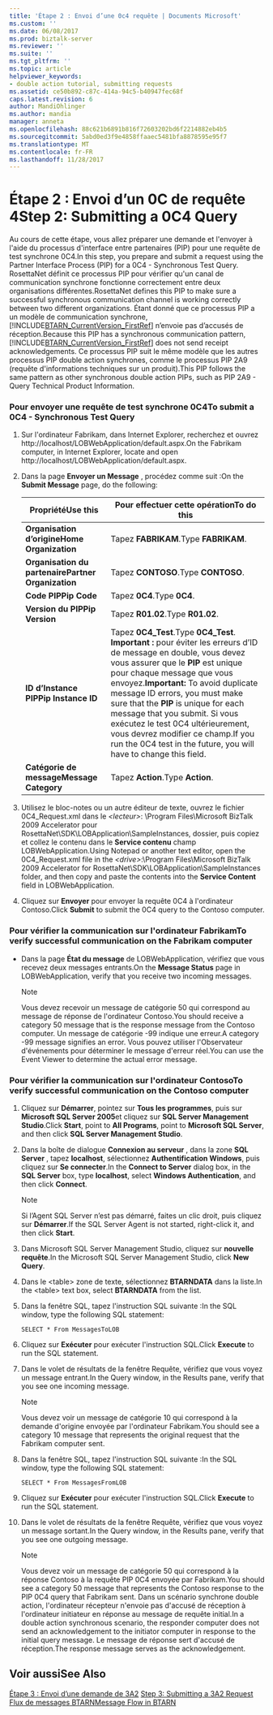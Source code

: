 ```yaml
---
title: 'Étape 2 : Envoi d’une 0c4 requête | Documents Microsoft'
ms.custom: ''
ms.date: 06/08/2017
ms.prod: biztalk-server
ms.reviewer: ''
ms.suite: ''
ms.tgt_pltfrm: ''
ms.topic: article
helpviewer_keywords:
- double action tutorial, submitting requests
ms.assetid: ce50b892-c87c-414a-94c5-b40947fec68f
caps.latest.revision: 6
author: MandiOhlinger
ms.author: mandia
manager: anneta
ms.openlocfilehash: 88c621b6891b816f72603202bd6f2214882eb4b5
ms.sourcegitcommit: 5abd0ed3f9e4858ffaaec5481bfa8878595e95f7
ms.translationtype: MT
ms.contentlocale: fr-FR
ms.lasthandoff: 11/28/2017
---
```

# <a name="step-2-submitting-a-0c4-query"></a><span data-ttu-id="d00ea-102">Étape 2 : Envoi d’un 0C de requête 4</span><span class="sxs-lookup"><span data-stu-id="d00ea-102">Step 2: Submitting a 0C4 Query</span></span>
<span data-ttu-id="d00ea-103">Au cours de cette étape, vous allez préparer une demande et l'envoyer à l'aide du processus d'interface entre partenaires (PIP) pour une requête de test synchrone 0C4.</span><span class="sxs-lookup"><span data-stu-id="d00ea-103">In this step, you prepare and submit a request using the Partner Interface Process (PIP) for a 0C4 - Synchronous Test Query.</span></span> <span data-ttu-id="d00ea-104">RosettaNet définit ce processus PIP pour vérifier qu'un canal de communication synchrone fonctionne correctement entre deux organisations différentes.</span><span class="sxs-lookup"><span data-stu-id="d00ea-104">RosettaNet defines this PIP to make sure a successful synchronous communication channel is working correctly between two different organizations.</span></span> <span data-ttu-id="d00ea-105">Étant donné que ce processus PIP a un modèle de communication synchrone, [!INCLUDE[BTARN_CurrentVersion_FirstRef](../../includes/btarn-currentversion-firstref-md.md)] n’envoie pas d’accusés de réception.</span><span class="sxs-lookup"><span data-stu-id="d00ea-105">Because this PIP has a synchronous communication pattern, [!INCLUDE[BTARN_CurrentVersion_FirstRef](../../includes/btarn-currentversion-firstref-md.md)] does not send receipt acknowledgements.</span></span> <span data-ttu-id="d00ea-106">Ce processus PIP suit le même modèle que les autres processus PIP double action synchrones, comme le processus PIP 2A9 (requête d'informations techniques sur un produit).</span><span class="sxs-lookup"><span data-stu-id="d00ea-106">This PIP follows the same pattern as other synchronous double action PIPs, such as PIP 2A9 - Query Technical Product Information.</span></span>  
  
### <a name="to-submit-a-0c4---synchronous-test-query"></a><span data-ttu-id="d00ea-107">Pour envoyer une requête de test synchrone 0C4</span><span class="sxs-lookup"><span data-stu-id="d00ea-107">To submit a 0C4 - Synchronous Test Query</span></span>  
  
1.  <span data-ttu-id="d00ea-108">Sur l'ordinateur Fabrikam, dans Internet Explorer, recherchez et ouvrez http://localhost/LOBWebApplication/default.aspx.</span><span class="sxs-lookup"><span data-stu-id="d00ea-108">On the Fabrikam computer, in Internet Explorer, locate and open http://localhost/LOBWebApplication/default.aspx.</span></span>  
  
2.  <span data-ttu-id="d00ea-109">Dans la page **Envoyer un Message** , procédez comme suit :</span><span class="sxs-lookup"><span data-stu-id="d00ea-109">On the **Submit Message** page, do the following:</span></span>  
  
    |<span data-ttu-id="d00ea-110">Propriété</span><span class="sxs-lookup"><span data-stu-id="d00ea-110">Use this</span></span>|<span data-ttu-id="d00ea-111">Pour effectuer cette opération</span><span class="sxs-lookup"><span data-stu-id="d00ea-111">To do this</span></span>|  
    |--------------|----------------|  
    |<span data-ttu-id="d00ea-112">**Organisation d’origine**</span><span class="sxs-lookup"><span data-stu-id="d00ea-112">**Home Organization**</span></span>|<span data-ttu-id="d00ea-113">Tapez **FABRIKAM**.</span><span class="sxs-lookup"><span data-stu-id="d00ea-113">Type **FABRIKAM**.</span></span>|  
    |<span data-ttu-id="d00ea-114">**Organisation du partenaire**</span><span class="sxs-lookup"><span data-stu-id="d00ea-114">**Partner Organization**</span></span>|<span data-ttu-id="d00ea-115">Tapez **CONTOSO**.</span><span class="sxs-lookup"><span data-stu-id="d00ea-115">Type **CONTOSO**.</span></span>|  
    |<span data-ttu-id="d00ea-116">**Code PIP**</span><span class="sxs-lookup"><span data-stu-id="d00ea-116">**Pip Code**</span></span>|<span data-ttu-id="d00ea-117">Tapez **0C4**.</span><span class="sxs-lookup"><span data-stu-id="d00ea-117">Type **0C4**.</span></span>|  
    |<span data-ttu-id="d00ea-118">**Version du PIP**</span><span class="sxs-lookup"><span data-stu-id="d00ea-118">**Pip Version**</span></span>|<span data-ttu-id="d00ea-119">Tapez **R01.02**.</span><span class="sxs-lookup"><span data-stu-id="d00ea-119">Type **R01.02**.</span></span>|  
    |<span data-ttu-id="d00ea-120">**ID d’Instance PIP**</span><span class="sxs-lookup"><span data-stu-id="d00ea-120">**Pip Instance ID**</span></span>|<span data-ttu-id="d00ea-121">Tapez **0C4_Test**.</span><span class="sxs-lookup"><span data-stu-id="d00ea-121">Type **0C4_Test**.</span></span> <span data-ttu-id="d00ea-122">**Important :** pour éviter les erreurs d’ID de message en double, vous devez vous assurer que le **PIP** est unique pour chaque message que vous envoyez.</span><span class="sxs-lookup"><span data-stu-id="d00ea-122">**Important:**  To avoid duplicate message ID errors, you must make sure that the **PIP** is unique for each message that you submit.</span></span> <span data-ttu-id="d00ea-123">Si vous exécutez le test 0C4 ultérieurement, vous devrez modifier ce champ.</span><span class="sxs-lookup"><span data-stu-id="d00ea-123">If you run the 0C4 test in the future, you will have to change this field.</span></span>|  
    |<span data-ttu-id="d00ea-124">**Catégorie de message**</span><span class="sxs-lookup"><span data-stu-id="d00ea-124">**Message Category**</span></span>|<span data-ttu-id="d00ea-125">Tapez **Action**.</span><span class="sxs-lookup"><span data-stu-id="d00ea-125">Type **Action**.</span></span>|  
  
3.  <span data-ttu-id="d00ea-126">Utilisez le bloc-notes ou un autre éditeur de texte, ouvrez le fichier 0C4_Request.xml dans le  *\<lecteur\>*: \Program Files\Microsoft BizTalk 2009 Accelerator pour RosettaNet\SDK\LOBApplication\SampleInstances, dossier, puis copiez et collez le contenu dans le **Service contenu** champ LOBWebApplication.</span><span class="sxs-lookup"><span data-stu-id="d00ea-126">Using Notepad or another text editor, open the 0C4_Request.xml file in the *\<drive\>*:\Program Files\Microsoft BizTalk 2009 Accelerator for RosettaNet\SDK\LOBApplication\SampleInstances folder, and then copy and paste the contents into the **Service Content** field in LOBWebApplication.</span></span>  
  
4.  <span data-ttu-id="d00ea-127">Cliquez sur **Envoyer** pour envoyer la requête 0C4 à l'ordinateur Contoso.</span><span class="sxs-lookup"><span data-stu-id="d00ea-127">Click **Submit** to submit the 0C4 query to the Contoso computer.</span></span>  
  
### <a name="to-verify-successful-communication-on-the-fabrikam-computer"></a><span data-ttu-id="d00ea-128">Pour vérifier la communication sur l'ordinateur Fabrikam</span><span class="sxs-lookup"><span data-stu-id="d00ea-128">To verify successful communication on the Fabrikam computer</span></span>  
  
-   <span data-ttu-id="d00ea-129">Dans la page **État du message** de LOBWebApplication, vérifiez que vous recevez deux messages entrants.</span><span class="sxs-lookup"><span data-stu-id="d00ea-129">On the **Message Status** page in LOBWebApplication, verify that you receive two incoming messages.</span></span>  
  
    > [!NOTE]
    >  <span data-ttu-id="d00ea-130">Vous devez recevoir un message de catégorie 50 qui correspond au message de réponse de l'ordinateur Contoso.</span><span class="sxs-lookup"><span data-stu-id="d00ea-130">You should receive a category 50 message that is the response message from the Contoso computer.</span></span> <span data-ttu-id="d00ea-131">Un message de catégorie -99 indique une erreur.</span><span class="sxs-lookup"><span data-stu-id="d00ea-131">A category -99 message signifies an error.</span></span> <span data-ttu-id="d00ea-132">Vous pouvez utiliser l'Observateur d'événements pour déterminer le message d'erreur réel.</span><span class="sxs-lookup"><span data-stu-id="d00ea-132">You can use the Event Viewer to determine the actual error message.</span></span>  
  
### <a name="to-verify-successful-communication-on-the-contoso-computer"></a><span data-ttu-id="d00ea-133">Pour vérifier la communication sur l'ordinateur Contoso</span><span class="sxs-lookup"><span data-stu-id="d00ea-133">To verify successful communication on the Contoso computer</span></span>  
  
1.  <span data-ttu-id="d00ea-134">Cliquez sur **Démarrer**, pointez sur **Tous les programmes**, puis sur **Microsoft SQL Server 2005**et cliquez sur **SQL Server Management Studio**.</span><span class="sxs-lookup"><span data-stu-id="d00ea-134">Click **Start**, point to **All Programs**, point to **Microsoft SQL Server**, and then click **SQL Server Management Studio**.</span></span>  
  
2.  <span data-ttu-id="d00ea-135">Dans la boîte de dialogue **Connexion au serveur** , dans la zone **SQL Server** , tapez **localhost**, sélectionnez **Authentification Windows**, puis cliquez sur **Se connecter**.</span><span class="sxs-lookup"><span data-stu-id="d00ea-135">In the **Connect to Server** dialog box, in the **SQL Server** box, type **localhost**, select **Windows Authentication**, and then click **Connect**.</span></span>  
  
    > [!NOTE]
    >  <span data-ttu-id="d00ea-136">Si l’Agent SQL Server n’est pas démarré, faites un clic droit, puis cliquez sur **Démarrer**.</span><span class="sxs-lookup"><span data-stu-id="d00ea-136">If the SQL Server Agent is not started, right-click it, and then click **Start**.</span></span>  
  
3.  <span data-ttu-id="d00ea-137">Dans Microsoft SQL Server Management Studio, cliquez sur **nouvelle requête**.</span><span class="sxs-lookup"><span data-stu-id="d00ea-137">In the Microsoft SQL Server Management Studio, click **New Query**.</span></span>  
  
4.  <span data-ttu-id="d00ea-138">Dans le \<table\> zone de texte, sélectionnez **BTARNDATA** dans la liste.</span><span class="sxs-lookup"><span data-stu-id="d00ea-138">In the \<table\> text box, select **BTARNDATA** from the list.</span></span>  
  
5.  <span data-ttu-id="d00ea-139">Dans la fenêtre SQL, tapez l'instruction SQL suivante :</span><span class="sxs-lookup"><span data-stu-id="d00ea-139">In the SQL window, type the following SQL statement:</span></span>  
  
    ```  
    SELECT * From MessagesToLOB  
    ```  
  
6.  <span data-ttu-id="d00ea-140">Cliquez sur **Exécuter** pour exécuter l'instruction SQL.</span><span class="sxs-lookup"><span data-stu-id="d00ea-140">Click **Execute** to run the SQL statement.</span></span>  
  
7.  <span data-ttu-id="d00ea-141">Dans le volet de résultats de la fenêtre Requête, vérifiez que vous voyez un message entrant.</span><span class="sxs-lookup"><span data-stu-id="d00ea-141">In the Query window, in the Results pane, verify that you see one incoming message.</span></span>  
  
    > [!NOTE]
    >  <span data-ttu-id="d00ea-142">Vous devez voir un message de catégorie 10 qui correspond à la demande d'origine envoyée par l'ordinateur Fabrikam.</span><span class="sxs-lookup"><span data-stu-id="d00ea-142">You should see a category 10 message that represents the original request that the Fabrikam computer sent.</span></span>  
  
8.  <span data-ttu-id="d00ea-143">Dans la fenêtre SQL, tapez l'instruction SQL suivante :</span><span class="sxs-lookup"><span data-stu-id="d00ea-143">In the SQL window, type the following SQL statement:</span></span>  
  
    ```  
    SELECT * From MessagesFromLOB  
    ```  
  
9. <span data-ttu-id="d00ea-144">Cliquez sur **Exécuter** pour exécuter l'instruction SQL.</span><span class="sxs-lookup"><span data-stu-id="d00ea-144">Click **Execute** to run the SQL statement.</span></span>  
  
10. <span data-ttu-id="d00ea-145">Dans le volet de résultats de la fenêtre Requête, vérifiez que vous voyez un message sortant.</span><span class="sxs-lookup"><span data-stu-id="d00ea-145">In the Query window, in the Results pane, verify that you see one outgoing message.</span></span>  
  
    > [!NOTE]
    >  <span data-ttu-id="d00ea-146">Vous devez voir un message de catégorie 50 qui correspond à la réponse Contoso à la requête PIP 0C4 envoyée par Fabrikam.</span><span class="sxs-lookup"><span data-stu-id="d00ea-146">You should see a category 50 message that represents the Contoso response to the PIP 0C4 query that Fabrikam sent.</span></span> <span data-ttu-id="d00ea-147">Dans un scénario synchrone double action, l'ordinateur récepteur n'envoie pas d'accusé de réception à l'ordinateur initiateur en réponse au message de requête initial.</span><span class="sxs-lookup"><span data-stu-id="d00ea-147">In a double action synchronous scenario, the responder computer does not send an acknowledgement to the initiator computer in response to the initial query message.</span></span> <span data-ttu-id="d00ea-148">Le message de réponse sert d'accusé de réception.</span><span class="sxs-lookup"><span data-stu-id="d00ea-148">The response message serves as the acknowledgement.</span></span>  
  
## <a name="see-also"></a><span data-ttu-id="d00ea-149">Voir aussi</span><span class="sxs-lookup"><span data-stu-id="d00ea-149">See Also</span></span>  
 <span data-ttu-id="d00ea-150">[Étape 3 : Envoi d’une demande de 3A2](../../adapters-and-accelerators/accelerator-rosettanet/step-3-submitting-a-3a2-request.md) </span><span class="sxs-lookup"><span data-stu-id="d00ea-150">[Step 3: Submitting a 3A2 Request](../../adapters-and-accelerators/accelerator-rosettanet/step-3-submitting-a-3a2-request.md) </span></span>  
 [<span data-ttu-id="d00ea-151">Flux de messages BTARN</span><span class="sxs-lookup"><span data-stu-id="d00ea-151">Message Flow in BTARN</span></span>](../../adapters-and-accelerators/accelerator-rosettanet/message-flow-in-btarn.md)